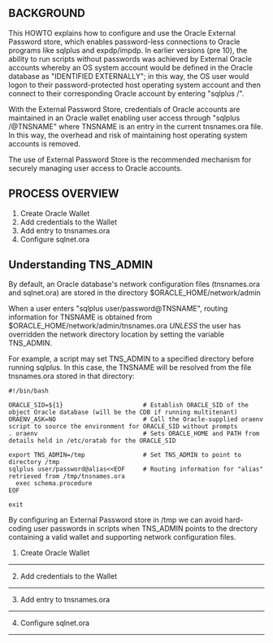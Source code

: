 BACKGROUND
----------
This HOWTO explains how to configure and use the Oracle External Password store, which enables password-less connections to Oracle programs like sqlplus and expdp/impdp. In earlier versions (pre 10), the ability to run scripts without passwords was achieved by External Oracle accounts whereby an OS system account would be defined in the Oracle database as "IDENTIFIED EXTERNALLY"; in this way, the OS user would logon to their password-protected host operating system account and then connect to their corresponding Oracle account by entering "sqlplus /". 

With the External Password Store, credentials of Oracle accounts are maintained in an Oracle wallet enabling user access through "sqlplus /@TNSNAME" where TNSNAME is an entry in the current tnsnames.ora file. In this way, the overhead and risk of maintaining host operating system accounts is removed. 

The use of External Password Store is the recommended mechanism for securely managing user access to Oracle accounts.


PROCESS OVERVIEW
----------------
1. Create Oracle Wallet
2. Add credentials to the Wallet
3. Add entry to tnsnames.ora 
4. Configure sqlnet.ora


Understanding TNS_ADMIN
-----------------------
By default, an Oracle database's network configuration files (tnsnames.ora and sqlnet.ora) are stored in the directory $ORACLE_HOME/network/admin

When a user enters "sqlplus user/password@TNSNAME", routing information for TNSNAME is obtained from $ORACLE_HOME/network/admin/tnsnames.ora *UNLESS* the user has overridden the network directory location by setting the variable TNS_ADMIN.

For example, a script may set TNS_ADMIN to a specified directory before running sqlplus. In this case, the TNSNAME will be resolved from the file tnsnames.ora stored in that directory:

```
#!/bin/bash

ORACLE_SID=${1}                      # Establish ORACLE_SID of the object Oracle database (will be the CDB if running multitenant)
ORAENV_ASK=NO                        # Call the Oracle-supplied oraenv script to source the environment for ORACLE_SID without prompts
. oraenv                             # Sets ORACLE_HOME and PATH from details held in /etc/oratab for the ORACLE_SID

export TNS_ADMIN=/tmp                # Set TNS_ADMIN to point to directory /tmp
sqlplus user/password@alias<<EOF     # Routing information for "alias" retrieved from /tmp/tnsnames.ora
  exec schema.procedure
EOF

exit
```

By configuring an External Password store in /tmp we can avoid hard-coding user passwords in scripts when TNS_ADMIN points to the drectory containing a valid wallet and supporting network configuration files.


1. Create Oracle Wallet
-----------------------



2. Add credentials to the Wallet
--------------------------------

3. Add entry to tnsnames.ora 
----------------------------


4. Configure sqlnet.ora
-----------------------
